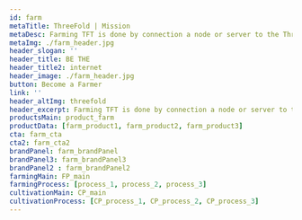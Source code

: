 ```yaml
---
id: farm
metaTitle: ThreeFold | Mission
metaDesc: Farming TFT is done by connection a node or server to the ThreeFold Grid. Yes, it's that simple. Join thousands that make the Internet of tomorrow possible.
metaImg: ./farm_header.jpg
header_slogan: '' 
header_title: BE THE
header_title2: internet
header_image: ./farm_header.jpg
button: Become a Farmer
link: ''
header_altImg: threefold
header_excerpt: Farming TFT is done by connection a node or server to the ThreeFold Grid. Yes, it's that simple. Join thousands that make the Internet of tomorrow possible.
productsMain: product_farm
productData: [farm_product1, farm_product2, farm_product3]
cta: farm_cta
cta2: farm_cta2
brandPanel: farm_brandPanel
brandPanel3: farm_brandPanel3
brandPanel2 : farm_brandPanel2
farmingMain: FP_main
farmingProcess: [process_1, process_2, process_3]
cultivationMain: CP_main
cultivationProcess: [CP_process_1, CP_process_2, CP_process_3]
---
```

